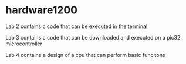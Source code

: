 # hardware1200

Lab 2 contains c code that can be executed in the terminal

Lab 3 contains c code that can be downloaded and executed on a pic32 microcontroller

Lab 4 contains a design of a cpu that can perform basic funcitons
